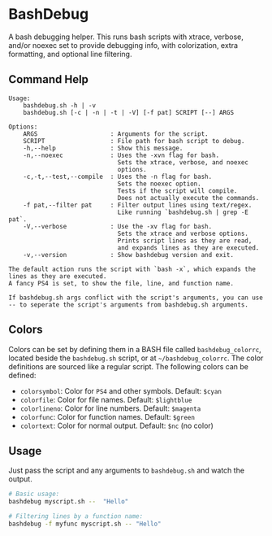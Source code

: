 # BashDebug

A bash debugging helper.
This runs bash scripts with xtrace, verbose, and/or noexec set to provide
debugging info, with colorization, extra formatting, and optional line
filtering.


## Command Help
```
Usage:
    bashdebug.sh -h | -v
    bashdebug.sh [-c | -n | -t | -V] [-f pat] SCRIPT [--] ARGS

Options:
    ARGS                    : Arguments for the script.
    SCRIPT                  : File path for bash script to debug.
    -h,--help               : Show this message.
    -n,--noexec             : Uses the -xvn flag for bash.
                              Sets the xtrace, verbose, and noexec
                              options.
    -c,-t,--test,--compile  : Uses the -n flag for bash.
                              Sets the noexec option.
                              Tests if the script will compile.
                              Does not actually execute the commands.
    -f pat,--filter pat     : Filter output lines using text/regex.
                              Like running `bashdebug.sh | grep -E pat`.
    -V,--verbose            : Use the -xv flag for bash.
                              Sets the xtrace and verbose options.
                              Prints script lines as they are read,
                              and expands lines as they are executed.
    -v,--version            : Show bashdebug version and exit.

The default action runs the script with `bash -x`, which expands the
lines as they are executed.
A fancy PS4 is set, to show the file, line, and function name.

If bashdebug.sh args conflict with the script's arguments, you can use
-- to seperate the script's arguments from bashdebug.sh arguments.
```

## Colors

Colors can be set by defining them in a BASH file called  `bashdebug_colorrc`,
located beside the `bashdebug.sh` script, or at `~/bashdebug_colorrc`. The
color definitions are sourced like a regular script. The following colors
can be defined:

* `colorsymbol`: Color for `PS4` and other symbols. Default: `$cyan`
* `colorfile`: Color for file names. Default: `$lightblue`
* `colorlineno`: Color for line numbers. Default: `$magenta`
* `colorfunc`: Color for function names. Default: `$green`
* `colortext`: Color for normal output. Default: `$nc` (no color)


## Usage

Just pass the script and any arguments to `bashdebug.sh` and watch the output.

```bash
# Basic usage:
bashdebug myscript.sh --  "Hello"

# Filtering lines by a function name:
bashdebug -f myfunc myscript.sh -- "Hello"
```

